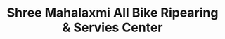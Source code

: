 ---
title: "Shree Mahalaxmi All Bike Ripearing & Servies Center"
url: /amaravti/shree-mahalaxmi-all-bike-ripearing-und-servies-center/
shop: Allgemein
---